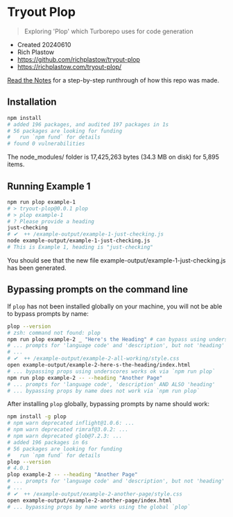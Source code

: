 # Tryout Plop

> Exploring 'Plop' which Turborepo uses for code generation

- Created 20240610
- Rich Plastow
- <https://github.com/richplastow/tryout-plop>
- <https://richplastow.com/tryout-plop/>

[Read the Notes](./notes/00-notes.md) for a step-by-step runthrough of how this
repo was made.

## Installation

```sh
npm install
# added 196 packages, and audited 197 packages in 1s
# 56 packages are looking for funding
#   run `npm fund` for details
# found 0 vulnerabilities
```

The node_modules/ folder is 17,425,263 bytes (34.3 MB on disk) for 5,895 items.

## Running Example 1

```sh
npm run plop example-1
# > tryout-plop@0.0.1 plop
# > plop example-1
# ? Please provide a heading
just-checking
# ✔  ++ /example-output/example-1-just-checking.js
node example-output/example-1-just-checking.js
# This is Example 1, heading is "just-checking"
```

You should see that the new file example-output/example-1-just-checking.js has
been generated.

## Bypassing prompts on the command line

If `plop` has not been installed globally on your machine, you will not be able
to bypass prompts by name:

```sh
plop --version
# zsh: command not found: plop
npm run plop example-2 _ "Here's the Heading" # can bypass using underscore
# ... prompts for 'language code' and 'description', but not 'heading'
# ...
# ✔  ++ /example-output/example-2-all-working/style.css
open example-output/example-2-here-s-the-heading/index.html
# ... bypassing props using underscores works ok via `npm run plop`
npm run plop example-2 -- --heading "Another Page"
# ... prompts for 'language code', 'description' AND ALSO 'heading'
# ... bypassing props by name does not work via `npm run plop`
```

After installing `plop` globally, bypassing prompts by name should work:

```sh
npm install -g plop
# npm warn deprecated inflight@1.0.6: ...
# npm warn deprecated rimraf@3.0.2: ...
# npm warn deprecated glob@7.2.3: ...
# added 196 packages in 6s
# 56 packages are looking for funding
#   run `npm fund` for details
plop --version
# 4.0.1
plop example-2 -- --heading "Another Page"
# ... prompts for 'language code' and 'description', but not 'heading'
# ...
# ✔  ++ /example-output/example-2-another-page/style.css
open example-output/example-2-another-page/index.html
# ... bypassing props by name works using the global `plop`
```
